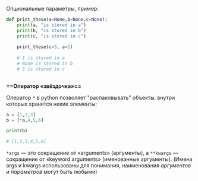 Опциональные параметры, пример:
```python
def print_these(a=None,b=None,c=None):
	print(a, "is stored in a")   
	print(b, "is stored in b")   
	print(c, "is stored in c")
	
	print_these(c=3, a=1)
	
	# 1 is stored in a
	# None is stored in b
	# 3 is stored in c
	
```


**==Оператор «звёздочка»==**

Оператор ```*``` в python позволяет "распаковывать" объекты, внутри которых хранятся некие элементы:
```python
a = [1,2,3]
b = [*a,4,5,6]

print(b) 

# [1,2,3,4,5,6]
```

`*args` — это сокращение от «arguments» (аргументы), а ```**kwargs``` — сокращение от «keyword arguments» (именованные аргументы). (Имена args и kwargs использованы для понимания, наименования *аргументов* и *параметров* могут быть любыми)